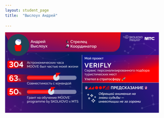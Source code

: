 ```yaml
---
layout: student_page
title:  "Выслоух Андрей"

---
```

<img class="img-fluid" src="/img/posts/Выслоух Андрей.png" alt="moove-1">
